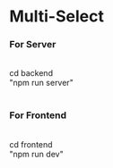 # Multi-Select

<h3>For Server</h3> <br/>
  cd backend <br/>
  "npm run server" <br/> <br/>
  
<h3>For Frontend</h3> <br/>
  cd frontend <br/>
  "npm run dev" <br/> <br/>
  
  
  
